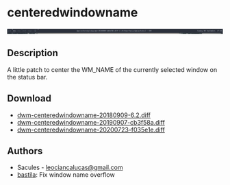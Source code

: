 centeredwindowname
==================

[![Screenshot](dwm-centeredwindowname.png)](dwm-centeredwindowname.png)

Description
-----------
A little patch to center the WM\_NAME of the currently selected window on the
status bar.

Download
--------
* [dwm-centeredwindowname-20180909-6.2.diff](dwm-centeredwindowname-20180909-6.2.diff)
* [dwm-centeredwindowname-20190907-cb3f58a.diff](dwm-centeredwindowname-20190907-cb3f58a.diff)
* [dwm-centeredwindowname-20200723-f035e1e.diff](dwm-centeredwindowname-20200723-f035e1e.diff)

Authors
-------
* Sacules - <leociancalucas@gmail.com>
* [bastila](https://github.com/silentfault): Fix window name overflow

